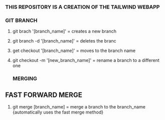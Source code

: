 ### THIS REPOSITORY IS A CREATION OF THE TAILWIND WEBAPP

### GIT BRANCH

1. git brach '[branch_name]' = creates a new branch 
2. git branch -d '[branch_name]' = deletes the branc
3. get checkout '[branch_name]' = moves to the branch name
4. git checkout -m '[new_branch_name]' = rename a branch to a different one

    ### MERGING 
## FAST FORWARD MERGE
1. git merge [branch_name] = merge a branch to the branch_name {automatically uses the fast merge method}